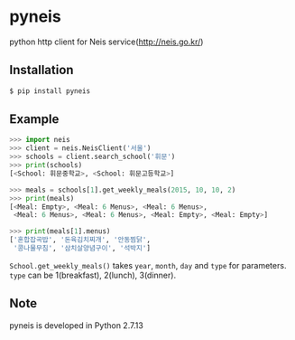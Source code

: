 # pyneis
python http client for Neis service(http://neis.go.kr/)

Installation
------------
```bash
$ pip install pyneis
```

Example
-------
```python
>>> import neis
>>> client = neis.NeisClient('서울')
>>> schools = client.search_school('휘문')
>>> print(schools)
[<School: 휘문중학교>, <School: 휘문고등학교>]

>>> meals = schools[1].get_weekly_meals(2015, 10, 10, 2)
>>> print(meals)
[<Meal: Empty>, <Meal: 6 Menus>, <Meal: 6 Menus>,
 <Meal: 6 Menus>, <Meal: 6 Menus>, <Meal: Empty>, <Meal: Empty>]

>>> print(meals[1].menus)
['혼합잡곡밥', '돈육김치찌개', '안동찜닭',
 '콩나물무침', '삼치살양념구이', '석박지']
```

`School.get_weekly_meals()` takes `year`, `month`, `day` and `type` for parameters.
`type` can be 1(breakfast), 2(lunch), 3(dinner).

Note
----
pyneis is developed in Python 2.7.13